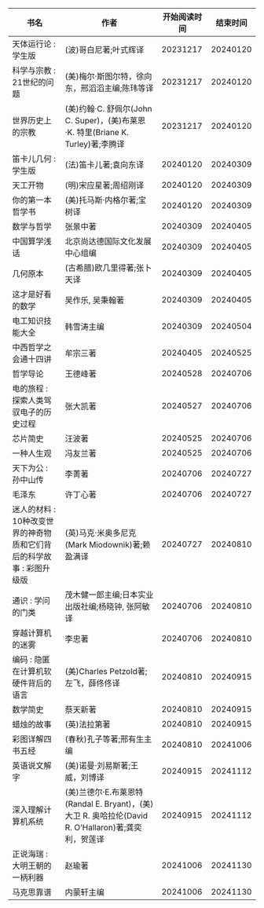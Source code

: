  书名  | 作者  | 开始阅读时间  | 结束时间  
------------ | ------------- | ------------- | ------------- 
天体运行论 : 学生版| (波)哥白尼著;叶式辉译|20231217|20240120
科学与宗教 : 21世纪的问题 |(美)梅尔·斯图尔特，徐向东，邢滔滔主编;陈玮等译|20231217|20240120
世界历史上的宗教|(美)约翰·C. 舒佩尔(John C. Super)，(美)布莱恩·K. 特里(Briane K. Turley)著;李腾译|20231217|20240120 
笛卡儿几何 : 学生版|(法)笛卡儿著;袁向东译|20240120 |20240309
天工开物|(明)宋应星著;周绍刚译|20240120 |20240309 
你的第一本哲学书|(美)托马斯·内格尔著;宝树译|20240120 |20240309
数学与哲学|张景中著|20240309 |20240405 
中国算学浅话|北京尚达德国际文化发展中心组编|20240309 |20240405
几何原本|(古希腊)欧几里得著;张卜天译|20240309 |20240405
这才是好看的数学|吴作乐, 吴秉翰著|20240309 |20240405 
电工知识技能大全|韩雪涛主编|20240309 |20240504 
中西哲学之会通十四讲|牟宗三著|20240405 |20240525 
哲学导论|王德峰著|20240528 |20240706 
电的旅程 : 探索人类驾驭电子的历史过程|张大凯著|20240527 |20240706
芯片简史|汪波著|20240525 |20240706
一种人生观|冯友兰著|20240525 |20240706
天下为公 : 孙中山传|李菁著|20240706 |20240727 
毛泽东|许丁心著|20240706 | 20240727 
迷人的材料 : 10种改变世界的神奇物质和它们背后的科学故事 : 彩图升级版| (英)马克·米奥多尼克(Mark Miodownik)著;赖盈满译|20240727 |20240810 
通识 : 学问的门类|茂木健一郎主编;日本实业出版社编;杨晓钟, 张阿敏译|20240706 |20240810 
穿越计算机的迷雾|李忠著|20240706 |20240810 
编码 : 隐匿在计算机软硬件背后的语言|(美)Charles Petzold著;左飞，薛佟佟译|20240810 |20240915 
数学简史|蔡天新著|20240810 |20240915 
蜡烛的故事| (英)法拉第著|20240810 |20240915 
彩图详解四书五经|(春秋)孔子等著;邢有生主编|20240810 |20241006 
英语说文解字|(美)诺曼·刘易斯著;王威，刘博译|20240915  |20241112 
深入理解计算机系统| (美)兰德尔·E.布莱恩特(Randal E. Bryant)，(美)大卫 R. 奥哈拉伦(David R. O’Hallaron)著;龚奕利，贺莲译|20240915 |20241112 
正说海瑞 : 大明王朝的一柄利器|赵瑜著|20241006 |20241130 
马克思靠谱|内蒙轩主编|20241006 |20241130 
